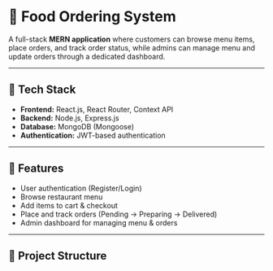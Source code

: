 # 🍴 Food Ordering System

A full-stack **MERN application** where customers can browse menu items, place orders, and track order status, while admins can manage menu and update orders through a dedicated dashboard.

---

## 🚀 Tech Stack
- **Frontend:** React.js, React Router, Context API
- **Backend:** Node.js, Express.js
- **Database:** MongoDB (Mongoose)
- **Authentication:** JWT-based authentication

---

## 🔑 Features
- User authentication (Register/Login)
- Browse restaurant menu
- Add items to cart & checkout
- Place and track orders (Pending → Preparing → Delivered)
- Admin dashboard for managing menu & orders

---

## 📂 Project Structure
